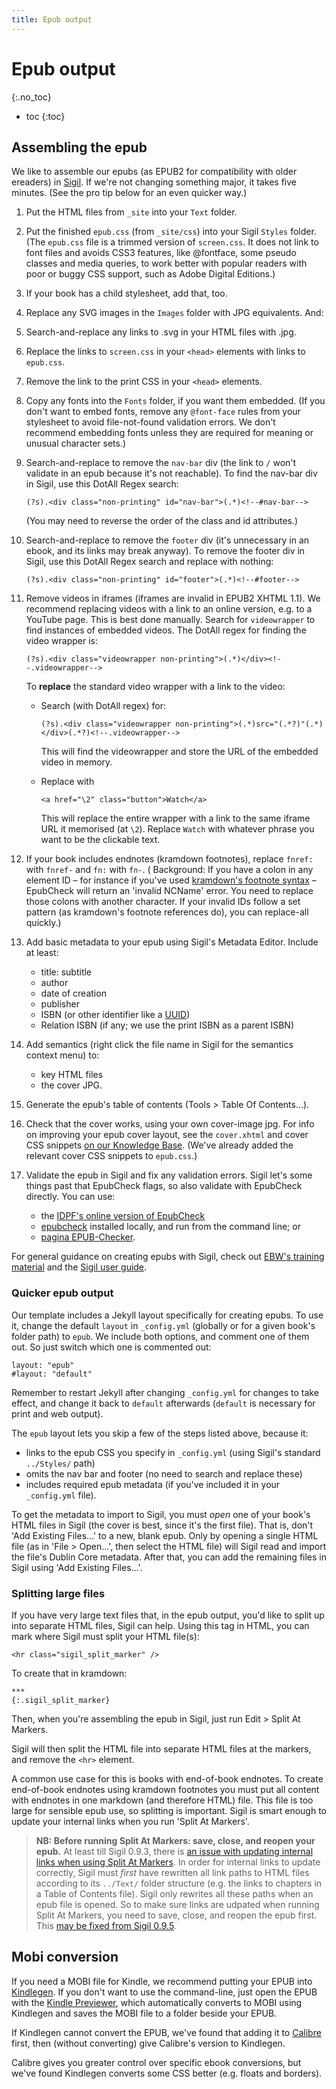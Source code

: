 ```yaml
---
title: Epub output
---
```


# Epub output
{:.no_toc}

* toc
{:toc}

## Assembling the epub

We like to assemble our epubs (as EPUB2 for compatibility with older ereaders) in [Sigil](https://github.com/user-none/Sigil/). If we're not changing something major, it takes five minutes. (See the pro tip below for an even quicker way.)

1.	Put the HTML files from `_site` into your `Text` folder.
1.	Put the finished `epub.css` (from `_site/css`) into your Sigil `Styles` folder. (The `epub.css` file is a trimmed version of `screen.css`. It does not link to font files and avoids CSS3 features, like @fontface, some pseudo classes and media queries, to work better with popular readers with poor or buggy CSS support, such as Adobe Digital Editions.)
1.	If your book has a child stylesheet, add that, too.
1.	Replace any SVG images in the `Images` folder with JPG equivalents. And:
1.	Search-and-replace any links to .svg in your HTML files with .jpg.
1.	Replace the links to `screen.css` in your `<head>` elements with links to `epub.css`.
1.	Remove the link to the print CSS in your `<head>` elements.
1.	Copy any fonts into the `Fonts` folder, if you want them embedded. (If you don't want to embed fonts, remove any `@font-face` rules from your stylesheet to avoid file-not-found validation errors. We don't recommend embedding fonts unless they are required for meaning or unusual character sets.)
1.	Search-and-replace to remove the `nav-bar` div (the link to `/` won't validate in an epub because it's not reachable). To find the nav-bar div in Sigil, use this DotAll Regex search:

	~~~
	(?s).<div class="non-printing" id="nav-bar">(.*)<!--#nav-bar-->
	~~~

	(You may need to reverse the order of the class and id attributes.)

1.	Search-and-replace to remove the `footer` div (it's unnecessary in an ebook, and its links may break anyway). To remove the footer div in Sigil, use this DotAll Regex search and replace with nothing:

	~~~
	(?s).<div class="non-printing" id="footer">(.*)<!--#footer-->
	~~~

1.	Remove videos in iframes (iframes are invalid in EPUB2 XHTML 1.1). We recommend replacing videos with a link to an online version, e.g. to a YouTube page. This is best done manually. Search for `videowrapper` to find instances of embedded videos. The DotAll regex for finding the video wrapper is:

	~~~
	(?s).<div class="videowrapper non-printing">(.*)</div><!--.videowrapper-->
	~~~
	To **replace** the standard video wrapper with a link to the video:

	*	Search (with DotAll regex) for:

		~~~
		(?s).<div class="videowrapper non-printing">(.*)src="(.*?)"(.*)</div>(.*?)<!--.videowrapper-->
		~~~

		This will find the videowrapper and store the URL of the embedded video in memory.

	*	Replace with

		~~~
		<a href="\2" class="button">Watch</a>
		~~~

		This will replace the entire wrapper with a link to the same iframe URL it memorised (at `\2`). Replace `Watch` with whatever phrase you want to be the clickable text.
1.  If your book includes endnotes (kramdown footnotes), replace `fnref:` with `fnref-` and `fn:` with `fn-`. ( Background: If you have a colon in any element ID – for instance if you've used [kramdown's footnote syntax](http://kramdown.gettalong.org/quickref.html#footnotes) – EpubCheck will return an 'invalid NCName' error. You need to replace those colons with another character. If your invalid IDs follow a set pattern (as kramdown's footnote references do), you can replace-all quickly.)
1.	Add basic metadata to your epub using Sigil's Metadata Editor. Include at least:
	*	title: subtitle
	*	author
	*	date of creation
	*	publisher
	*	ISBN (or other identifier like a [UUID](https://www.uuidgenerator.net/))
	*	Relation ISBN (if any; we use the print ISBN as a parent ISBN)
1.	Add semantics (right click the file name in Sigil for the semantics context menu) to:
	*	key HTML files
	*	the cover JPG.
1.	Generate the epub's table of contents (Tools > Table Of Contents…).
1.	Check that the cover works, using your own cover-image jpg. For info on improving your epub cover layout, see the `cover.xhtml` and cover CSS snippets [on our Knowledge Base](http://electricbookworks.com/kb/creating-epub-from-indesign/after-indesign-export-to-epub/add-a-cover/). (We've already added the relevant cover CSS snippets to `epub.css`.)
1.	Validate the epub in Sigil and fix any validation errors. Sigil let's some things past that EpubCheck flags, so also validate with EpubCheck directly. You can use:
	*	the [IDPF's online version of EpubCheck](http://validator.idpf.org/)
	*	[epubcheck](https://github.com/IDPF/epubcheck/wiki/Running) installed locally, and run from the command line; or
	*	[pagina EPUB-Checker](http://www.pagina-online.de/produkte/epub-checker/).

For general guidance on creating epubs with Sigil, check out [EBW's training material](http://electricbookworks.github.io/ebw-training/) and the [Sigil user guide](https://github.com/Sigil-Ebook/Sigil/tree/master/docs).

### Quicker epub output

Our template includes a Jekyll layout specifically for creating epubs. To use it, change the default `layout` in `_config.yml` (globally or for a given book's folder path) to `epub`. We include both options, and comment one of them out. So just switch which one is commented out:

~~~
layout: "epub"
#layout: "default"
~~~

Remember to restart Jekyll after changing `_config.yml` for changes to take effect, and change it back to `default` afterwards (`default` is necessary for print and web output).

The `epub` layout lets you skip a few of the steps listed above, because it:

* links to the epub CSS you specify in `_config.yml` (using Sigil's standard `../Styles/` path)
* omits the nav bar and footer (no need to search and replace these)
* includes required epub metadata (if you've included it in your `_config.yml` file).

To get the metadata to import to Sigil, you must *open* one of your book's HTML files in Sigil (the cover is best, since it's the first file). That is, don't 'Add Existing Files…' to a new, blank epub. Only by opening a single HTML file (as in 'File > Open…', then select the HTML file) will Sigil read and import the file's Dublin Core metadata. After that, you can add the remaining files in Sigil using 'Add Existing Files…'.

### Splitting large files

If you have very large text files that, in the epub output, you'd like to split up into separate HTML files, Sigil can help. Using this tag in HTML, you can mark where Sigil must split your HTML file(s):

~~~
<hr class="sigil_split_marker" />
~~~

To create that in kramdown:

~~~
***
{:.sigil_split_marker}
~~~

Then, when you're assembling the epub in Sigil, just run Edit > Split At Markers.

Sigil will then split the HTML file into separate HTML files at the markers, and remove the `<hr>` element.

A common use case for this is books with end-of-book endnotes. To create end-of-book endnotes using kramdown footnotes you must put all content with endnotes in one markdown (and therefore HTML) file. This file is too large for sensible epub use, so splitting is important. Sigil is smart enough to update your internal links when you run 'Split At Markers'.

> **NB: Before running Split At Markers: save, close, and reopen your epub.** At least till Sigil 0.9.3, there is [an issue with updating internal links when using Split At Markers](http://www.mobileread.com/forums/showthread.php?p=3277498#post3277498). In order for internal links to update correctly, Sigil must *first* have rewritten all link paths to HTML files according to its `../Text/` folder structure (e.g. the links to chapters in a Table of Contents file). Sigil only rewrites all these paths when an epub file is opened. So to make sure links are udpated when running Split At Markers, you need to save, close, and reopen the epub first. This [may be fixed from Sigil 0.9.5](http://www.mobileread.com/forums/showpost.php?p=3277552&postcount=11).

## Mobi conversion

If you need a MOBI file for Kindle, we recommend putting your EPUB into [Kindlegen](http://www.amazon.com/gp/feature.html?docId=1000765211). If you don't want to use the command-line, just open the EPUB with the [Kindle Previewer](http://www.amazon.com/gp/feature.html?docId=1000765261), which automatically converts to MOBI using Kindlegen and saves the MOBI file to a folder beside your EPUB.

If Kindlegen cannot convert the EPUB, we've found that adding it to [Calibre](http://calibre-ebook.com/) first, then (without converting) give Calibre's version to Kindlegen.

Calibre gives you greater control over specific ebook conversions, but we've found Kindlegen converts some CSS better (e.g. floats and borders).
